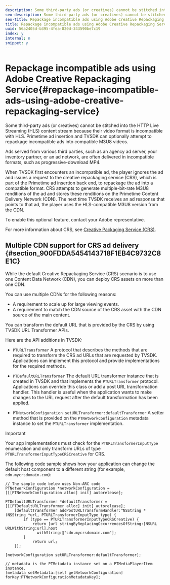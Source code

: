 ```yaml
---
description: Some third-party ads (or creatives) cannot be stitched into the HTTP Live Streaming (HLS) content stream because their video format is incompatible with HLS. Primetime ad insertion and TVSDK can optionally attempt to repackage incompatible ads into compatible M3U8 videos.
seo-description: Some third-party ads (or creatives) cannot be stitched into the HTTP Live Streaming (HLS) content stream because their video format is incompatible with HLS. Primetime ad insertion and TVSDK can optionally attempt to repackage incompatible ads into compatible M3U8 videos.
seo-title: Repackage incompatible ads using Adobe Creative Repackaging Service
title: Repackage incompatible ads using Adobe Creative Repackaging Service
uuid: 56a2405d-b395-4fea-820d-343590be7c19
index: y
internal: n
snippet: y
---
```


# Repackage incompatible ads using Adobe Creative Repackaging Service{#repackage-incompatible-ads-using-adobe-creative-repackaging-service}

Some third-party ads (or creatives) cannot be stitched into the HTTP Live Streaming (HLS) content stream because their video format is incompatible with HLS. Primetime ad insertion and TVSDK can optionally attempt to repackage incompatible ads into compatible M3U8 videos.

Ads served from various third parties, such as an agency ad server, your inventory partner, or an ad network, are often delivered in incompatible formats, such as progressive-download MP4.

When TVSDK first encounters an incompatible ad, the player ignores the ad and issues a request to the creative repackaging service (CRS), which is part of the Primetime ad insertion back end, to repackage the ad into a compatible format. CRS attempts to generate multiple-bit-rate M3U8 renditions of the ad and stores these renditions on the Primetime Content Delivery Network (CDN). The next time TVSDK receives an ad response that points to that ad, the player uses the HLS-compatible M3U8 version from the CDN.

To enable this optional feature, contact your Adobe representative.

For more information about CRS, see [Creative Packaging Service (CRS)](https://helpx.adobe.com/content/dam/help/en/primetime/guides/crs.pdf).

## Multiple CDN support for CRS ad delivery {#section_900FDDA5454143718F1EB4C9732C8E1C}

While the default Creative Repackaging Service (CRS) scenario is to use one Content Data Network (CDN), you can deploy CRS assets on more than one CDN.

You can use multiple CDNs for the following reasons:

* A requirement to scale up for large viewing events. 
* A requirement to match the CDN source of the CRS asset with the CDN source of the main content.

You can transform the default URL that is provided by the CRS by using TVSDK URL Transformer APIs.

Here are the API additions in TVSDK:

* `PTURLTransformer` A protocol that describes the methods that are required to transform the CRS ad URLs that are requested by TVSDK. Applications can implement this protocol and provide implementations for the required methods. 

* `PTDefaultURLTransformer` The default URL transformer instance that is created in TVSDK and that implements the `PTURLTransformer` protocol. Applications can override this class or add a post URL transformation handler. This handler is useful when the application wants to make changes to the URL request after the default transformation has been applied. 

* `PTNetworkConfiguration setURLTransformer:defaultTransformer` A setter method that is provided on the `PTNetworkConfiguration` metadata instance to set the `PTURLTransformer` implementation.

>[!IMPORTANT]
>
>Your app implementations must check for the `PTURLTransformerInputType` enumeration and only transform URLs of type `PTURLTransformerInputTypeCRSCreative` for CRS.

The following code sample shows how your application can change the default host component to a different string (for example, `cdn.mycrsdomain.com`): 

```
// The sample code below uses Non-ARC code 
PTNetworkConfiguration *networkConfiguration = [[[PTNetworkConfiguration alloc] init] autorelease]; 
   
PTDefaultURLTransformer *defaultTransformer = [[[PTDefaultURLTransformer alloc] init] autorelease]; 
    [defaultTransformer addPostURLTransformHandler:^NSString *(NSString *url, PTURLTransformerInputType type) { 
        if (type == PTURLTransformerInputTypeCRSCreative) { 
            return [url stringByReplacingOccurrencesOfString:[NSURL URLWithString:url].host  
              withString:@"cdn.mycrsdomain.com"]; 
        } 
            return url; 
    }]; 
  
[networkConfiguration setURLTransformer:defaultTransformer]; 
   
// metadata is the PTMetadata instance set on a PTMediaPlayerItem instance. 
[metadata setMetadata:[self getNetworkConfiguration] forKey:PTNetworkConfigurationMetadataKey];
```